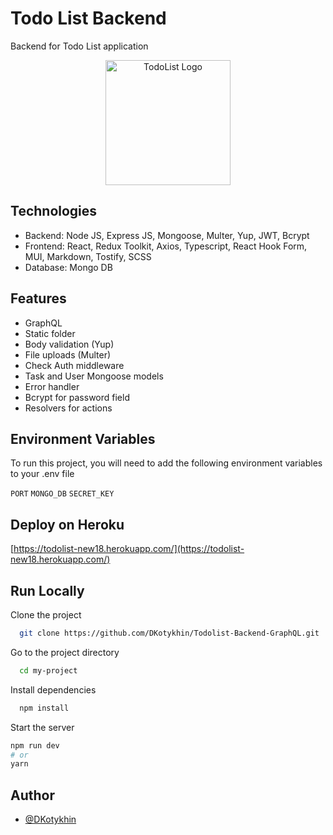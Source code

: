 
# Todo List Backend

Backend for Todo List application

<p align="center">
  <a href="todolist-frontend-graphql.vercel.app" target="blank"><img src="https://i.ibb.co/0XZYszD/icons8-microsoft-to-do-app-240.png" width="200" alt="TodoList Logo" /></a>
</p>

## Technologies

-   Backend: Node JS, Express JS, Mongoose, Multer, Yup, JWT, Bcrypt
-   Frontend: React, Redux Toolkit, Axios, Typescript, React Hook Form, MUI, Markdown, Tostify, SCSS
-   Database: Mongo DB

## Features

-   GraphQL
-   Static folder
-   Body validation (Yup)
-   File uploads (Multer)
-   Check Auth middleware
-   Task and User Mongoose models
-   Error handler
-   Bcrypt for password field
-   Resolvers for actions


## Environment Variables

To run this project, you will need to add the following environment variables to your .env file

`PORT`
`MONGO_DB` 
`SECRET_KEY`


## Deploy on Heroku



  [https://todolist-new18.herokuapp.com/](https://todolist-new18.herokuapp.com/)



## Run Locally

Clone the project

```bash
  git clone https://github.com/DKotykhin/Todolist-Backend-GraphQL.git
```

Go to the project directory

```bash
  cd my-project
```

Install dependencies

```bash
  npm install
```

Start the server

```bash
npm run dev
# or
yarn
```


## Author

- [@DKotykhin](https://github.com/DKotykhin)


